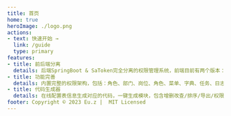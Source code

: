 ```yaml
---
title: 首页
home: true
heroImage: ./logo.png
actions:
- text: 快速开始 →
  link: /guide
  type: primary
features:
- title: 前后端分离
  details: 后端SpringBoot & SaToken完全分离的权限管理系统，前端目前有两个版本：vue2（Vue2 & element-ui）、vue3（Vue3 & element-plus）。
- title: 功能完善
  details: 内置完整的权限架构，包括：角色、部门、岗位、角色、菜单、字典、任务、日志、监控、swagger接口、代码生成等一系列系统常规模块。
- title: 代码生成器
  details: 在线配置表信息生成对应的代码，一键生成模块，包含增删改查/排序/导出/权限控制等操作，编译即可使用。
footer: Copyright © 2023 Eu.z |  MIT Licensed
---
```

